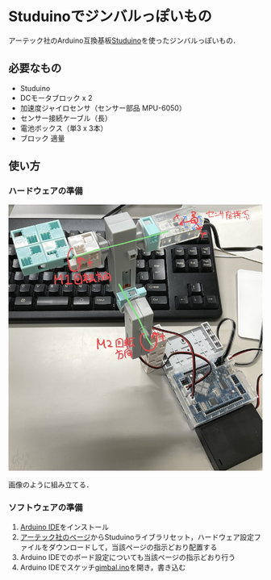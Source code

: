 # Studuinoでジンバルっぽいもの

アーテック社のArduino互換基板[Studuino](https://www.artec-kk.co.jp/studuino/ja/)を使ったジンバルっぽいもの．

## 必要なもの

* Studuino
* DCモータブロック x 2
* 加速度ジャイロセンサ（センサー部品 MPU-6050）
* センサー接続ケーブル（長）
* 電池ボックス（単3 x 3本）
* ブロック 適量

## 使い方

### ハードウェアの準備

![overview](overview.jpg)

画像のように組み立てる．

### ソフトウェアの準備
1. [Arduino IDE](https://www.arduino.cc/en/software)をインストール
1. [アーテック社のページ](https://www.artec-kk.co.jp/studuino/ja/arduino.php)からStuduinoライブラリセット，ハードウェア設定ファイルをダウンロードして，当該ページの指示どおり配置する
1. Arduino IDEでのボード設定についても当該ページの指示どおり行う
1. Arduino IDEでスケッチ[gimbal.ino](gimbal/gimbal.ino)を開き，書き込む
